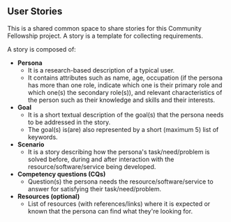 ## User Stories

This is a shared common space to share stories for this Community Fellowship project. A story is a template for collecting requirements.

A story is composed of:

-   **Persona**
    -   It is a research-based description of a typical user.
    -   It contains attributes such as name, age, occupation (if the persona has more than one role, indicate which one is their primary role and which one(s) the secondary role(s)), and relevant characteristics of the person such as their knowledge and skills and their interests.
-   **Goal**
    -   It is a short textual description of the goal(s) that the persona needs to be addressed in the story.
    -   The goal(s) is(are) also represented by a short (maximum 5) list of keywords.
-   **Scenario**
    -   It is a story describing how the persona's task/need/problem is solved before, during and after interaction with the resource/software/service being developed.
-   **Competency questions (CQs)**
    -   Question(s) the persona needs the resource/software/service to answer for satisfying their task/need/problem.
-   **Resources (optional)**
    -   List of resources (with references/links) where it is expected or known that the persona can find what they're looking for.
